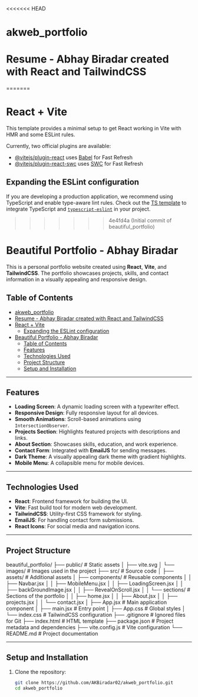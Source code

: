 <<<<<<< HEAD

# akweb_portfolio

# Resume - Abhay Biradar created with React and TailwindCSS
=======

# React + Vite

This template provides a minimal setup to get React working in Vite with HMR and some ESLint rules.

Currently, two official plugins are available:

- [@vitejs/plugin-react](https://github.com/vitejs/vite-plugin-react/blob/main/packages/plugin-react/README.md) uses [Babel](https://babeljs.io/) for Fast Refresh
- [@vitejs/plugin-react-swc](https://github.com/vitejs/vite-plugin-react-swc) uses [SWC](https://swc.rs/) for Fast Refresh

## Expanding the ESLint configuration

If you are developing a production application, we recommend using TypeScript and enable type-aware lint rules. Check out the [TS template](https://github.com/vitejs/vite/tree/main/packages/create-vite/template-react-ts) to integrate TypeScript and [`typescript-eslint`](https://typescript-eslint.io) in your project.
>>>>>>> 4e4fd4a (Initial commit of beautiful_portfolio)

# Beautiful Portfolio - Abhay Biradar

This is a personal portfolio website created using **React**, **Vite**, and **TailwindCSS**. The portfolio showcases projects, skills, and contact information in a visually appealing and responsive design.

## Table of Contents

- [akweb\_portfolio](#akweb_portfolio)
- [Resume - Abhay Biradar created with React and TailwindCSS](#resume---abhay-biradar-created-with-react-and-tailwindcss)
- [React + Vite](#react--vite)
  - [Expanding the ESLint configuration](#expanding-the-eslint-configuration)
- [Beautiful Portfolio - Abhay Biradar](#beautiful-portfolio---abhay-biradar)
  - [Table of Contents](#table-of-contents)
  - [Features](#features)
  - [Technologies Used](#technologies-used)
  - [Project Structure](#project-structure)
  - [Setup and Installation](#setup-and-installation)

---

## Features

- **Loading Screen**: A dynamic loading screen with a typewriter effect.
- **Responsive Design**: Fully responsive layout for all devices.
- **Smooth Animations**: Scroll-based animations using `IntersectionObserver`.
- **Projects Section**: Highlights featured projects with descriptions and links.
- **About Section**: Showcases skills, education, and work experience.
- **Contact Form**: Integrated with **EmailJS** for sending messages.
- **Dark Theme**: A visually appealing dark theme with gradient highlights.
- **Mobile Menu**: A collapsible menu for mobile devices.

---

## Technologies Used

- **React**: Frontend framework for building the UI.
- **Vite**: Fast build tool for modern web development.
- **TailwindCSS**: Utility-first CSS framework for styling.
- **EmailJS**: For handling contact form submissions.
- **React Icons**: For social media and navigation icons.

---

## Project Structure

   beautiful_portfolio/ ├── public/ # Static assets │ ├── vite.svg │ └── images/ # Images used in the project ├── src/ # Source code │ ├── assets/ # Additional assets │ ├── components/ # Reusable components │ │ ├── Navbar.jsx │ │ ├── MobileMenu.jsx │ │ ├── LoadingScreen.jsx │ │ ├── backGroundImage.jsx │ │ ├── RevealOnScroll.jsx │ │ └── sections/ # Sections of the portfolio │ │ ├── home.jsx │ │ ├── About.jsx │ │ ├── projects.jsx │ │ └── contact.jsx │ ├── App.jsx # Main application component │ ├── main.jsx # Entry point │ ├── App.css # Global styles │ └── index.css # TailwindCSS configuration ├── .gitignore # Ignored files for Git ├── index.html # HTML template ├── package.json # Project metadata and dependencies ├── vite.config.js # Vite configuration └── README.md # Project documentation

---

## Setup and Installation

1. Clone the repository:

   ```bash
   git clone https://github.com/AKBiradar02/akweb_portfolio.git
   cd akweb_portfolio

